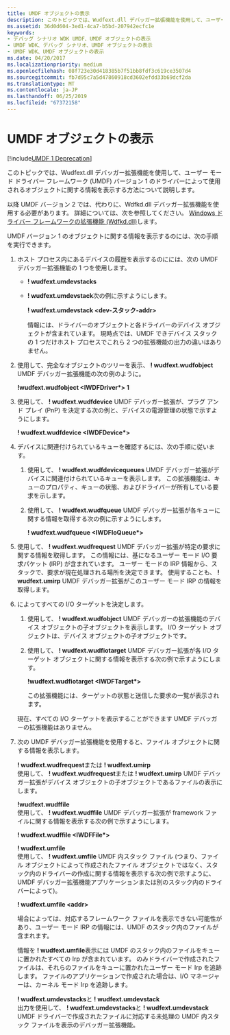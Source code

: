 ```yaml
---
title: UMDF オブジェクトの表示
description: このトピックでは、Wudfext.dll デバッガー拡張機能を使用して、ユーザー モード ドライバー フレームワーク (UMDF) バージョン 1 のドライバーによって使用されるオブジェクトに関する情報を表示する方法について説明します。
ms.assetid: 36d0d604-3ed1-4ca7-b5bd-207942ecfc1e
keywords:
- デバッグ シナリオ WDK UMDF、UMDF オブジェクトの表示
- UMDF WDK、デバッグ シナリオ、UMDF オブジェクトの表示
- UMDF WDK、UMDF オブジェクトの表示
ms.date: 04/20/2017
ms.localizationpriority: medium
ms.openlocfilehash: 08f723e30d418385b7f51bb8fdf3c619ce3507d4
ms.sourcegitcommit: fb7d95c7a5d47860918cd3602efdd33b69dcf2da
ms.translationtype: MT
ms.contentlocale: ja-JP
ms.lasthandoff: 06/25/2019
ms.locfileid: "67372158"
---
```

# <a name="viewing-umdf-objects"></a>UMDF オブジェクトの表示

[!include[UMDF 1 Deprecation](../umdf-1-deprecation.md)]

このトピックでは、Wudfext.dll デバッガー拡張機能を使用して、ユーザー モード ドライバー フレームワーク (UMDF) バージョン 1 のドライバーによって使用されるオブジェクトに関する情報を表示する方法について説明します。

以降 UMDF バージョン 2 では、代わりに、Wdfkd.dll デバッガー拡張機能を使用する必要があります。 詳細については、次を参照してください。 [Windows ドライバー フレームワークの拡張機能 (Wdfkd.dll)](https://docs.microsoft.com/windows-hardware/drivers/debugger/kernel-mode-driver-framework-extensions--wdfkd-dll-)します。

UMDF バージョン 1 のオブジェクトに関する情報を表示するのには、次の手順を実行できます。

1.  ホスト プロセス内にあるデバイスの履歴を表示するのにには、次の UMDF デバッガー拡張機能の 1 つを使用します。
    -   **! wudfext.umdevstacks**
    -   **! wudfext.umdevstack**次の例に示すようにします。

        **! wudfext.umdevstack &lt;dev-スタック-addr&gt;**

        情報には、ドライバーのオブジェクトと各ドライバーのデバイス オブジェクトが含まれています。 現時点では、UMDF できデバイス スタックの 1 つだけホスト プロセスでこれら 2 つの拡張機能の出力の違いはありません。

2.  使用して、完全なオブジェクトのツリーを表示、 **! wudfext.wudfobject** UMDF デバッガー拡張機能の次の例のように。

    **!wudfext.wudfobject &lt;IWDFDriver\*&gt; 1**

3.  使用して、 **! wudfext.wudfdevice** UMDF デバッガー拡張が、プラグ アンド プレイ (PnP) を決定する次の例と、デバイスの電源管理の状態で示すようにします。

    **! wudfext.wudfdevice &lt;IWDFDevice\*&gt;**

4.  デバイスに関連付けられているキューを確認するには、次の手順に従います。
    1.  使用して、 **! wudfext.wudfdevicequeues** UMDF デバッガー拡張がデバイスに関連付けられているキューを表示します。 この拡張機能は、キューのプロパティ、キューの状態、およびドライバーが所有している要求を示します。
    2.  使用して、 **! wudfext.wudfqueue** UMDF デバッガー拡張が各キューに関する情報を取得する次の例に示すようにします。

        **! wudfext.wudfqueue &lt;IWDFIoQueue\*&gt;**

5.  使用して、 **! wudfext.wudfrequest** UMDF デバッガー拡張が特定の要求に関する情報を取得します。 この情報には、基になるユーザー モード I/O 要求パケット (IRP) が含まれています。 ユーザー モードの IRP 情報から、スタックで、要求が現在処理される場所を決定できます。 使用することも、 **! wudfext.umirp** UMDF デバッガー拡張がこのユーザー モード IRP の情報を取得します。

6.  によってすべての I/O ターゲットを決定します。

    1.  使用して、 **! wudfext.wudfobject** UMDF デバッガーの拡張機能のデバイス オブジェクトの子オブジェクトを表示します。 I/O ターゲット オブジェクトは、デバイス オブジェクトの子オブジェクトです。
    2.  使用して、 **! wudfext.wudfiotarget** UMDF デバッガー拡張が各 I/O ターゲット オブジェクトに関する情報を表示する次の例で示すようにします。

        **!wudfext.wudfiotarget &lt;IWDFTarget\*&gt;**

        この拡張機能には、ターゲットの状態と送信した要求の一覧が表示されます。

    現在、すべての I/O ターゲットを表示することができます UMDF デバッガーの拡張機能はありません。

7.  次の UMDF デバッガー拡張機能を使用すると、ファイル オブジェクトに関する情報を表示します。

    <a href="" id="-wudfext-wudfrequest-or--wudfext-umirp"></a> **! wudfext.wudfrequest**または **! wudfext.umirp**  
    使用して、 **! wudfext.wudfrequest**または **! wudfext.umirp** UMDF デバッガー拡張がデバイス オブジェクトの子オブジェクトであるファイルの表示にします。

    <a href="" id="-wudfext-wudffile"></a> **!wudfext.wudffile**  
    使用して、 **! wudfext.wudffile** UMDF デバッガー拡張が framework ファイルに関する情報を表示する次の例で示すようにします。

    **! wudfext.wudffile &lt;IWDFFile\*&gt;**

    <a href="" id="-wudfext-umfile"></a> **! wudfext.umfile**  
    使用して、 **! wudfext.umfile** UMDF 内スタック ファイル (つまり、ファイル オブジェクトによって作成されたファイル オブジェクトではなく、スタック内のドライバーの作成に関する情報を表示する次の例で示すように、UMDF デバッガー拡張機能アプリケーションまたは別のスタック内のドライバーによって)。

    **! wudfext.umfile &lt;addr&gt;**

    場合によっては、対応するフレームワーク ファイルを表示できない可能性があり、ユーザー モード IRP の情報には、UMDF のスタック内のファイルが含まれます。

    情報を **! wudfext.umfile**表示には UMDF のスタック内のファイルをキューに置かれたすべての Irp が含まれています。 のみドライバーで作成されたファイルは、それらのファイルをキューに置かれたユーザー モード Irp を追跡します。 ファイルのアプリケーションで作成された場合は、I/O マネージャーは、カーネル モード Irp を追跡します。

    <a href="" id="-wudfext-umdevstacks-and--wudfext-umdevstack"></a> **! wudfext.umdevstacks**と **! wudfext.umdevstack**  
    出力を使用して、 **! wudfext.umdevstacks**と **! wudfext.umdevstack** UMDF ドライバーで作成されたファイルに対応する未処理の UMDF 内スタック ファイルを表示のデバッガー拡張機能。

 

 





